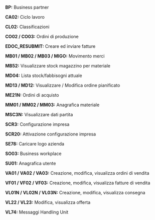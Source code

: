 **BP:** Business partner

**CA02:** Ciclo lavoro

**CL02:** Classificazioni

**CO02 / CO03:** Ordini di produzione

**EDOC_RESUBMIT:** Creare ed inviare fatture

**MB01 / MB02 / MB03 / MIGO:** Movimento merci

**MB52:** Visualizzare stock magazzino per materiale

**MD04:** Lista stock/fabbisogni attuale

**MD13 / MD12:** Visualizzare / Modifica ordine pianificato

**ME21N:** Ordini di acquisto

**MM01 / MM02 / MM03:** Anagrafica materiale

**MSC3N:** Visualizzare dati partita

**SCR3:** Configurazione impresa

**SCR20:** Attivazione configurazione impresa

**SE78:** Caricare logo azienda

**SO03:** Business workplace

**SU01:** Anagrafica utente

**VA01 / VA02 / VA03:** Creazione, modifica, visualizza ordini di vendita

**VF01 / VF02 / VF03:** Creazione, modifica, visualizza fatture di vendita

**VL01N / VL02N / VL03N:** Creazione, modifica, visualizza consegna

**VL22 / VL23:**  Modifica, visualizza offerta

**VL74:** Messaggi Handling Unit
